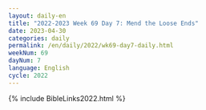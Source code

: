 ```yaml
---
layout: daily-en
title: "2022-2023 Week 69 Day 7: Mend the Loose Ends"
date: 2023-04-30
categories: daily
permalink: /en/daily/2022/wk69-day7-daily.html
weekNum: 69
dayNum: 7
language: English
cycle: 2022
---
```

{% include BibleLinks2022.html %} 
